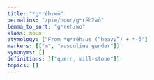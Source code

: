 ```yaml
---
title: "*gʷréh₂wō"
permalink: "/pie/noun/gʷréh2wō"
lemma_to_sort: "gʷreh₂wo"
klass: noun
etymology: ["From *gʷréh₂us (“heavy”) +‎ *-ō"]
markers: [["m", "masculine gender"]]
synonyms: []
definitions: [["quern, mill-stone"]]
topics: []
---
```

